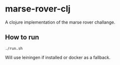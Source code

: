 # marse-rover-clj

A clojure implementation of the marse rover challange.


## How to run

`./run.sh`

Will use leiningen if installed or docker as a fallback.

